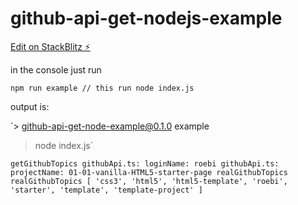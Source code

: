 # github-api-get-nodejs-example

[Edit on StackBlitz ⚡️](https://stackblitz.com/edit/github-api-get-nodejs)

in the console just run

`npm run example
// this run node index.js`

output is:

`> github-api-get-node-example@0.1.0 example
> node index.js`

`getGithubTopics
  githubApi.ts: loginName: roebi
  githubApi.ts: projectName: 01-01-vanilla-HTML5-starter-page
realGithubTopics
  realGithubTopics
  [
    'css3',
    'html5',
    'html5-template',
    'roebi',
    'starter',
    'template',
    'template-project'
  ]`
